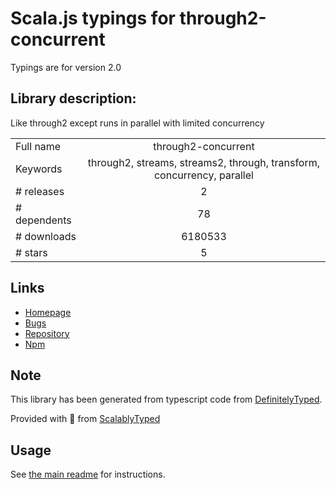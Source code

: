 
# Scala.js typings for through2-concurrent

Typings are for version 2.0

## Library description:
Like through2 except runs in parallel with limited concurrency

|                    |                 |
| ------------------ | :-------------: |
| Full name          | through2-concurrent |
| Keywords           | through2, streams, streams2, through, transform, concurrency, parallel |
| # releases         | 2 |
| # dependents       | 78 |
| # downloads        | 6180533 |
| # stars            | 5 |

## Links
- [Homepage](https://github.com/almost/through2-concurrent#readme)
- [Bugs](https://github.com/almost/through2-concurrent/issues)
- [Repository](https://github.com/almost/through2-concurrent)
- [Npm](https://www.npmjs.com/package/through2-concurrent)
    


## Note
This library has been generated from typescript code from [DefinitelyTyped](https://definitelytyped.org).

Provided with :purple_heart: from [ScalablyTyped](https://github.com/oyvindberg/ScalablyTyped)

## Usage
See [the main readme](../../readme.md) for instructions.


